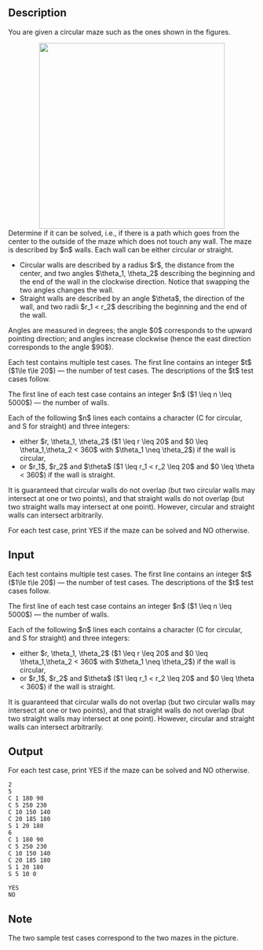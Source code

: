 ## Description

<div><p>You are given a circular maze such as the ones shown in the figures. </p><center> <img class="tex-graphics" src="file://RNea2G6h.png" style="max-width: 100.0%;max-height: 100.0%;" width="378px"> </center> Determine if it can be solved, i.e., if there is a path which goes from the center to the outside of the maze which does not touch any wall. The maze is described by $n$ walls. Each wall can be either circular or straight. <ul> <li> Circular walls are described by a radius $r$, the distance from the center, and two angles $\theta_1, \theta_2$ describing the beginning and the end of the wall in the clockwise direction. Notice that swapping the two angles changes the wall. </li><li> Straight walls are described by an angle $\theta$, the direction of the wall, and two radii $r_1 &lt; r_2$ describing the beginning and the end of the wall. </li></ul><p>Angles are measured in degrees; the angle $0$ corresponds to the upward pointing direction; and angles increase clockwise (hence the east direction corresponds to the angle $90$).</p></div><div class="input-specification"><p>Each test contains multiple test cases. The first line contains an integer $t$ ($1\le t\le 20$) — the number of test cases. The descriptions of the $t$ test cases follow.</p><p>The first line of each test case contains an integer $n$ ($1 \leq n \leq 5000$) — the number of walls. </p><p>Each of the following $n$ lines each contains a character (<span class="tex-font-style-tt">C</span> for circular, and <span class="tex-font-style-tt">S</span> for straight) and three integers: </p><ul> <li> either $r, \theta_1, \theta_2$ ($1 \leq r \leq 20$ and $0 \leq \theta_1,\theta_2 &lt; 360$ with $\theta_1 \neq \theta_2$) if the wall is circular, </li><li> or $r_1$, $r_2$ and $\theta$ ($1 \leq r_1 &lt; r_2 \leq 20$ and $0 \leq \theta &lt; 360$) if the wall is straight. </li></ul><p>It is guaranteed that circular walls do not overlap (but two circular walls may intersect at one or two points), and that straight walls do not overlap (but two straight walls may intersect at one point). However, circular and straight walls can intersect arbitrarily.</p></div><div class="output-specification"><p>For each test case, print <span class="tex-font-style-tt">YES</span> if the maze can be solved and <span class="tex-font-style-tt">NO</span> otherwise. </p></div>

## Input

<p>Each test contains multiple test cases. The first line contains an integer $t$ ($1\le t\le 20$) — the number of test cases. The descriptions of the $t$ test cases follow.</p><p>The first line of each test case contains an integer $n$ ($1 \leq n \leq 5000$) — the number of walls. </p><p>Each of the following $n$ lines each contains a character (<span class="tex-font-style-tt">C</span> for circular, and <span class="tex-font-style-tt">S</span> for straight) and three integers: </p><ul> <li> either $r, \theta_1, \theta_2$ ($1 \leq r \leq 20$ and $0 \leq \theta_1,\theta_2 &lt; 360$ with $\theta_1 \neq \theta_2$) if the wall is circular, </li><li> or $r_1$, $r_2$ and $\theta$ ($1 \leq r_1 &lt; r_2 \leq 20$ and $0 \leq \theta &lt; 360$) if the wall is straight. </li></ul><p>It is guaranteed that circular walls do not overlap (but two circular walls may intersect at one or two points), and that straight walls do not overlap (but two straight walls may intersect at one point). However, circular and straight walls can intersect arbitrarily.</p>

## Output

<p>For each test case, print <span class="tex-font-style-tt">YES</span> if the maze can be solved and <span class="tex-font-style-tt">NO</span> otherwise. </p>





```input1
2
5
C 1 180 90
C 5 250 230
C 10 150 140
C 20 185 180
S 1 20 180
6
C 1 180 90
C 5 250 230
C 10 150 140
C 20 185 180
S 1 20 180
S 5 10 0
```




```output1
YES
NO
```



## Note

<p>The two sample test cases correspond to the two mazes in the picture.</p>
